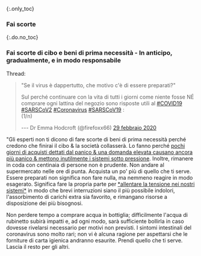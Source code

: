 {:.only_toc}
### Fai scorte

{:.do.no_toc}
### Fai scorte di cibo e beni di prima necessità - In anticipo, gradualmente, e in modo responsabile

Thread:

> "Se il virus è dappertutto, che motivo c'è di essere preparati?"
>
> Sul perché continuare con la vita di tutti i giorni come niente fosse NÉ comprare ogni lattina
> del negozio sono risposte utili al
> [\#COVID19](https://twitter.com/hashtag/COVID19?src=hash&ref_src=twsrc%5Etfw)
> [\#SARSCoV2](https://twitter.com/hashtag/SARSCoV2?src=hash&ref_src=twsrc%5Etfw)
> [\#Coronavirus](https://twitter.com/hashtag/Coronavirus?src=hash&ref_src=twsrc%5Etfw)
> [\#SARSCoV19](https://twitter.com/hashtag/SARSCoV19?src=hash&ref_src=twsrc%5Etfw)
> :\
> (1/n)
>
> --- Dr Emma Hodcroft (@firefoxx66) [29 febbraio
> 2020](https://twitter.com/firefoxx66/status/1233666678841597952?ref_src=twsrc%5Etfw)

"Gli esperti non ti dicono di fare scorte di beni di prima necessità perché credono che finirai il cibo & la società collasserà. Lo fanno perché [pochi giorni di acquisti dettati dal panico & una domanda elevata causano ancora più panico & mettono inutilmente i sistemi sotto pressione](https://twitter.com/firefoxx66/status/1233666678841597952). Inoltre, rimanere in coda con centinaia di persone non è prudente. Non andare al supermercato nelle ore di punta. Acquista un po' più di quello che ti serve. Essere preparati non significa non fare nulla, ma nemmeno reagire in modo esagerato. Significa fare la propria parte per [\*allentare la tensione nei nostri sistemi\*](https://twitter.com/firefoxx66/status/1233666678841597952) in modo che brevi interruzioni siano il più possibile indolori, l'assorbimento di carichi extra sia favorito, e rimangano risorse a disposizione dei più bisognosi.

Non perdere tempo a comprare acqua in bottiglia; difficilmente l'acqua di rubinetto subirà impatti e, ad ogni modo, sarà sufficiente bollirla in caso dovesse rivelarsi necessario per motivi non previsti. I sintomi intestinali del coronavirus sono molto rari; non vi è alcuna ragione per aspettarsi che le forniture di carta igienica andranno esaurite. Prendi quello che ti serve. Lascia il resto per gli altri.
